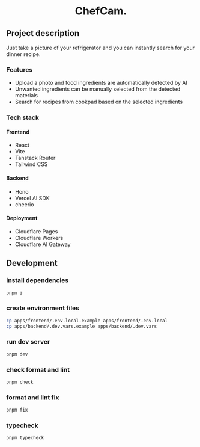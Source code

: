 <h1 align="center">ChefCam.</h1>

## Project description

Just take a picture of your refrigerator and you can instantly search for your dinner recipe.

### Features

- Upload a photo and food ingredients are automatically detected by AI
- Unwanted ingredients can be manually selected from the detected materials
- Search for recipes from cookpad based on the selected ingredients

### Tech stack

#### Frontend

- React
- Vite
- Tanstack Router
- Tailwind CSS

#### Backend

- Hono
- Vercel AI SDK
- cheerio

#### Deployment

- Cloudflare Pages
- Cloudflare Workers
- Cloudflare AI Gateway

## Development

### install dependencies

```bash
pnpm i
```

### create environment files

```bash
cp apps/frontend/.env.local.example apps/frontend/.env.local
cp apps/backend/.dev.vars.example apps/backend/.dev.vars
```

### run dev server

```bash
pnpm dev
```

### check format and lint

```bash
pnpm check
```

### format and lint fix

```bash
pnpm fix
```

### typecheck

```bash
pnpm typecheck
```
